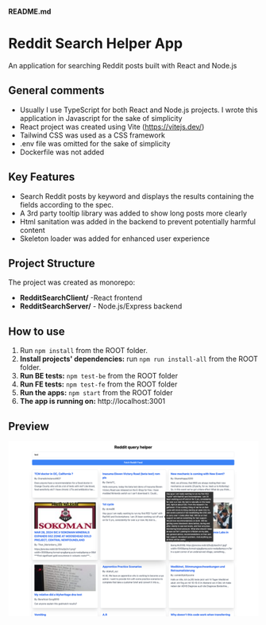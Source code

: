**README.md**

# Reddit Search Helper App

An application for searching Reddit posts built with React and Node.js  


## General comments
* Usually I use TypeScript for both React and Node.js projects. I wrote this application in Javascript for the sake of simplicity
* React project was created using Vite (https://vitejs.dev/)
* Tailwind CSS was used as a CSS framework 
* .env file was omitted for the sake of simplicity  
* Dockerfile was not added 

## Key Features

* Search Reddit posts by keyword and displays the results containing the fields according to the spec.
* A 3rd party tooltip library was added to show long posts more clearly
* Html sanitation was added in the backend to prevent potentially harmful content 
* Skeleton loader was added for enhanced user experience 

## Project Structure
The project was created as monorepo:
* **RedditSearchClient/** -React frontend 
* **RedditSearchServer/** - Node.js/Express backend

## How to use

1. Run `npm install` from the ROOT folder.
2. **Install projects' dependencies:** run `npm run install-all` from the ROOT folder.
3. **Run BE tests:** `npm test-be` from the ROOT folder
4. **Run FE tests:** `npm test-fe` from the ROOT folder
5. **Run the apps:** `npm start` from the ROOT folder
5. **The app is running on:** http://localhost:3001

## Preview

![Preview](preview.png)